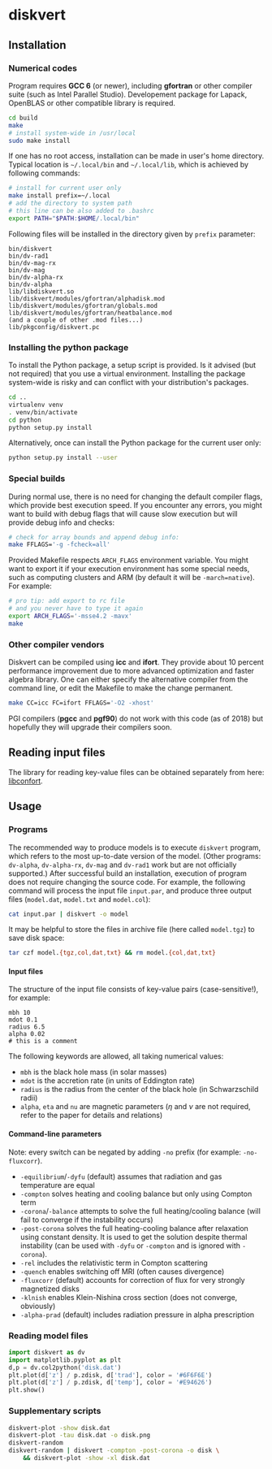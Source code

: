 # diskvert

## Installation

### Numerical codes

Program requires **GCC 6** (or newer), including **gfortran** or other compiler suite (such as Intel Parallel Studio).
Developement package for Lapack, OpenBLAS or other compatible library is required.

```sh
cd build
make
# install system-wide in /usr/local
sudo make install
```

If one has no root access, installation can be made in user's home directory.
Typical location is ``~/.local/bin`` and ``~/.local/lib``, which is achieved by following commands:

```sh
# install for current user only
make install prefix=~/.local
# add the directory to system path
# this line can be also added to .bashrc
export PATH="$PATH:$HOME/.local/bin"
```

Following files will be installed in the directory given by ``prefix`` parameter:

```
bin/diskvert
bin/dv-rad1
bin/dv-mag-rx
bin/dv-mag
bin/dv-alpha-rx
bin/dv-alpha
lib/libdiskvert.so
lib/diskvert/modules/gfortran/alphadisk.mod
lib/diskvert/modules/gfortran/globals.mod
lib/diskvert/modules/gfortran/heatbalance.mod
(and a couple of other .mod files...)
lib/pkgconfig/diskvert.pc
```

### Installing the python package

To install the Python package, a setup script is provided.
Is it advised (but not required) that you use a virtual environment.
Installing the package system-wide is risky and can conflict with your distribution's packages.

```sh
cd ..
virtualenv venv
. venv/bin/activate
cd python
python setup.py install
```

Alternatively, once can install the Python package for the current user only:

```sh
python setup.py install --user
```

### Special builds

During normal use, there is no need for changing the default compiler flags, which provide best execution speed.
If you encounter any errors, you might want to build with debug flags that will cause slow execution but will provide debug info and checks:
```sh
# check for array bounds and append debug info:
make FFLAGS='-g -fcheck=all'
```
Provided Makefile respects ``ARCH_FLAGS`` environment variable.
You might want to export it if your execution environment has some special needs, such as computing clusters and ARM (by default it will be ``-march=native``).
For example:
```sh
# pro tip: add export to rc file
# and you never have to type it again
export ARCH_FLAGS='-msse4.2 -mavx'
make
```

### Other compiler vendors

Diskvert can be compiled using **icc** and **ifort**.
They provide about 10 percent performance improvement due to more advanced optimization and faster algebra library.
One can either specify the alternative compiler from the command line, or edit the Makefile to make the change permanent.
```sh
make CC=icc FC=ifort FFLAGS='-O2 -xhost'
```
PGI compilers (**pgcc** and **pgf90**) do not work with this code (as of 2018) but hopefully they will upgrade their compilers soon.

## Reading input files

The library for reading key-value files can be obtained separately from here: [libconfort](https://github.com/gronki/libconfort).

## Usage

### Programs

The recommended way to produce models is to execute ``diskvert`` program, which refers to the most up-to-date version of the model.
(Other programs: ``dv-alpha``, ``dv-alpha-rx``, ``dv-mag`` and ``dv-rad1`` work but are not officially supported.)
After successful build an installation, execution of program does not require changing the source code.
For example, the following command will process the input file ``input.par``, and produce three output files (``model.dat``, ``model.txt`` and ``model.col``):

```sh
cat input.par | diskvert -o model
```

It may be helpful to store the files in archive file (here called ``model.tgz``) to save disk space:

```sh
tar czf model.{tgz,col,dat,txt} && rm model.{col,dat,txt}
```

#### Input files

The structure of the input file consists of key-value pairs (case-sensitive!), for example:

```
mbh 10
mdot 0.1
radius 6.5
alpha 0.02
# this is a comment
```

The following keywords are allowed, all taking numerical values:

 - ``mbh`` is the black hole mass (in solar masses)
 - ``mdot`` is the accretion rate (in units of Eddington rate)
 - ``radius`` is the radius from the center of the black hole (in Schwarzschild radii)
 - ``alpha``, ``eta`` and ``nu`` are magnetic parameters ($\eta$ and $\nu$ are not required, refer to the paper for details and relations)

#### Command-line parameters

Note: every switch can be negated by adding ``-no`` prefix (for example: ``-no-fluxcorr``).

 - ``-equilibrium``/``-dyfu`` (default) assumes that radiation and gas temperature are equal
 - ``-compton`` solves heating and cooling balance but only using Compton term
 - ``-corona``/``-balance`` attempts to solve the full heating/cooling balance (will fail to converge if the instability occurs)
 - ``-post-corona`` solves the full heating-cooling balance after relaxation using constant density. It is used to get the solution despite thermal instability (can be used with ``-dyfu`` or ``-compton`` and is ignored with ``-corona``).
 - ``-rel`` includes the relativistic term in Compton scattering
 - ``-quench`` enables switching off MRI (often causes divergence)
 - ``-fluxcorr`` (default) accounts for correction of flux for very strongly magnetized disks
 - ``-klnish`` enables Klein-Nishina cross section (does not converge, obviously)
 - ``-alpha-prad`` (default) includes radiation pressure in alpha prescription

### Reading model files

```python
import diskvert as dv
import matplotlib.pyplot as plt
d,p = dv.col2python('disk.dat')
plt.plot(d['z'] / p.zdisk, d['trad'], color = '#6F6F6E')
plt.plot(d['z'] / p.zdisk, d['temp'], color = '#E94626')
plt.show()
```

### Supplementary scripts

```bash
diskvert-plot -show disk.dat
diskvert-plot -tau disk.dat -o disk.png
diskvert-random
diskvert-random | diskvert -compton -post-corona -o disk \
	&& diskvert-plot -show -xl disk.dat
```
